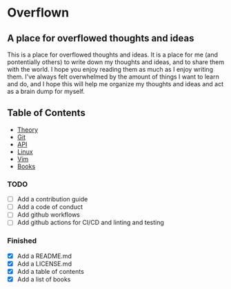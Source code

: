 # Overflown

## A place for overflowed thoughts and ideas

This is a place for overflowed thoughts and ideas. It is a place for me (and pontentially others) to write down my thoughts and ideas, and to share them with the world. I hope you enjoy reading them as much as I enjoy writing them. I've always felt overwhelmed by the amount of things I want to learn and do, and I hope this will help me organize my thoughts and ideas and act as a brain dump for myself.

## Table of Contents

- [Theory](theory/README.md)
- [Git](git/README.md)
- [API](api/README.md)
- [Linux](linux/README.md)
- [Vim](vim/README.md)
- [Books](books/README.md)

### TODO

- [ ] Add a contribution guide
- [ ] Add a code of conduct
- [ ] Add github workflows
- [ ] Add github actions for CI/CD and linting and testing

### Finished

- [x] Add a README.md
- [x] Add a LICENSE.md
- [x] Add a table of contents
- [x] Add a list of books
